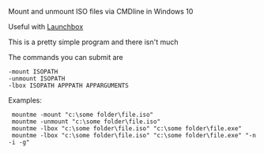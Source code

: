 Mount and unmount ISO files via CMDline in Windows 10

Useful with [Launchbox](https://www.launchbox-app.com/)

This is a pretty simple program and there isn't much

The commands you can submit are
```
-mount ISOPATH
-unmount ISOPATH
-lbox ISOPATH APPPATH APPARGUMENTS
```

 Examples:
```
 mountme -mount "c:\some folder\file.iso"
 mountme -unmount "c:\some folder\file.iso"
 mountme -lbox "c:\some folder\file.iso" "c:\some folder\file.exe"
 mountme -lbox "c:\some folder\file.iso" "c:\some folder\file.exe" "-n -i -g"
```